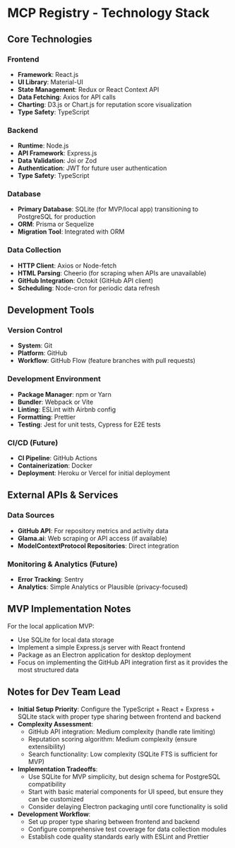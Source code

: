 # MCP Registry - Technology Stack

## Core Technologies

### Frontend
- **Framework**: React.js
- **UI Library**: Material-UI
- **State Management**: Redux or React Context API
- **Data Fetching**: Axios for API calls
- **Charting**: D3.js or Chart.js for reputation score visualization
- **Type Safety**: TypeScript

### Backend
- **Runtime**: Node.js
- **API Framework**: Express.js
- **Data Validation**: Joi or Zod
- **Authentication**: JWT for future user authentication
- **Type Safety**: TypeScript

### Database
- **Primary Database**: SQLite (for MVP/local app) transitioning to PostgreSQL for production
- **ORM**: Prisma or Sequelize
- **Migration Tool**: Integrated with ORM

### Data Collection
- **HTTP Client**: Axios or Node-fetch
- **HTML Parsing**: Cheerio (for scraping when APIs are unavailable)
- **GitHub Integration**: Octokit (GitHub API client)
- **Scheduling**: Node-cron for periodic data refresh

## Development Tools

### Version Control
- **System**: Git
- **Platform**: GitHub
- **Workflow**: GitHub Flow (feature branches with pull requests)

### Development Environment
- **Package Manager**: npm or Yarn
- **Bundler**: Webpack or Vite
- **Linting**: ESLint with Airbnb config
- **Formatting**: Prettier
- **Testing**: Jest for unit tests, Cypress for E2E tests

### CI/CD (Future)
- **CI Pipeline**: GitHub Actions
- **Containerization**: Docker
- **Deployment**: Heroku or Vercel for initial deployment

## External APIs & Services

### Data Sources
- **GitHub API**: For repository metrics and activity data
- **Glama.ai**: Web scraping or API access (if available)
- **ModelContextProtocol Repositories**: Direct integration

### Monitoring & Analytics (Future)
- **Error Tracking**: Sentry
- **Analytics**: Simple Analytics or Plausible (privacy-focused)

## MVP Implementation Notes

For the local application MVP:
- Use SQLite for local data storage
- Implement a simple Express.js server with React frontend
- Package as an Electron application for desktop deployment
- Focus on implementing the GitHub API integration first as it provides the most structured data

## Notes for Dev Team Lead

- **Initial Setup Priority**: Configure the TypeScript + React + Express + SQLite stack with proper type sharing between frontend and backend
- **Complexity Assessment**: 
  - GitHub API integration: Medium complexity (handle rate limiting)
  - Reputation scoring algorithm: Medium complexity (ensure extensibility)
  - Search functionality: Low complexity (SQLite FTS is sufficient for MVP)
- **Implementation Tradeoffs**:
  - Use SQLite for MVP simplicity, but design schema for PostgreSQL compatibility
  - Start with basic material components for UI speed, but ensure they can be customized
  - Consider delaying Electron packaging until core functionality is solid
- **Development Workflow**: 
  - Set up proper type sharing between frontend and backend
  - Configure comprehensive test coverage for data collection modules
  - Establish code quality standards early with ESLint and Prettier 